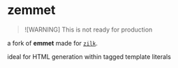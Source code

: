 # zemmet

> ![WARNING]
> This is not ready for production

a fork of **emmet** made for [`zilk`](https://github.com/m4r-sh/zilk).

ideal for HTML generation within tagged template literals